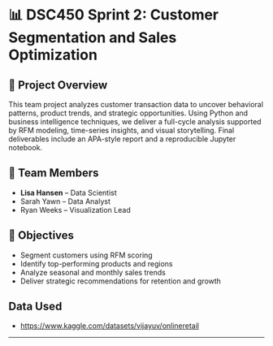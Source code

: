 # 📊 DSC450 Sprint 2: Customer Segmentation and Sales Optimization

## 🧠 Project Overview
This team project analyzes customer transaction data to uncover behavioral patterns, product trends, and strategic opportunities. Using Python and business intelligence techniques, we deliver a full-cycle analysis supported by RFM modeling, time-series insights, and visual storytelling. Final deliverables include an APA-style report and a reproducible Jupyter notebook.

## 👥 Team Members
- **Lisa Hansen** – Data Scientist
- Sarah Yawn – Data Analyst  
- Ryan Weeks – Visualization Lead  

## 🎯 Objectives
- Segment customers using RFM scoring  
- Identify top-performing products and regions  
- Analyze seasonal and monthly sales trends  
- Deliver strategic recommendations for retention and growth

## Data Used
- https://www.kaggle.com/datasets/vijayuv/onlineretail


---

